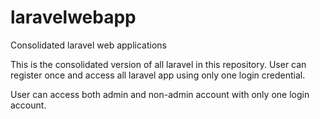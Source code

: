 # laravelwebapp
Consolidated laravel web applications

This is the consolidated version of all laravel in this repository. User can register once and access 
all laravel app using only one login credential. 


User can access both admin and non-admin account with only one login account.
